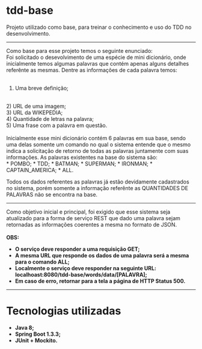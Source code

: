 # tdd-base
Projeto utilizado como base, para treinar o conhecimento e uso do TDD no desenvolvimento.
___
Como base para esse projeto temos o seguinte enunciado:
<br/>
Foi solicitado o desevolvimento de uma espécie de mini dicionário, onde inicialmente temos algumas palavras que contém apenas alguns detalhes referênte as mesmas. Dentre as informações de cada palavra temos:
<br/>
<br/>
1) Uma breve definição;
<br/>
2) URL de uma imagem;
<br/>
3) URL da WIKEPEDIA;
<br/>
4) Quantidade de letras na palavra;
<br/>
5) Uma frase com a palavra em questão.
<br/>
<br/>
Inicialmente esse mini dicionário contém 6 palavras em sua base, sendo uma delas somente um comando no qual o sistema entende que o mesmo indica a solicitação de retorno de todas as palavras juntamente com suas informações.
As palavras existentes na base do sistema são:
<br/>
* POMBO;
* TDD;
* BATMAN;
* SUPERMAN;
* IRONMAN;
* CAPTAIN_AMERICA;
* ALL.

Todos os dados referentes as palavras já estão devidamente cadastrados no sistema, porém somente a informação referênte as QUANTIDADES DE PALAVRAS não se encontra na base.
<br/>
___
Como objetivo inicial e principal, foi exigido que esse sistema seja atualizado para a forma de serviço REST que dado uma palavra sejam retornadas as informações coerentes a mesma no formato de JSON.
<br/>
<br/>
<b>OBS<b/>: 
* O serviço deve responder a uma requisição GET;
* A mesma URL que responde os dados de uma palavra será a mesma para o comando ALL;
* Localmente o serviço deve responder na seguinte URL: localhoast:8080/tdd-base/words/data/[PALAVRA];
* Em caso de erro, retornar para a tela a página de HTTP Status 500.

___
# Tecnologias utilizadas
+ Java 8;
+ Spring Boot 1.3.3;
+ JUnit + Mockito.
